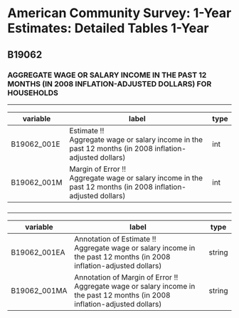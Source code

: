 # American Community Survey: 1-Year Estimates: Detailed Tables 1-Year

## B19062

### AGGREGATE WAGE OR SALARY INCOME IN THE PAST 12 MONTHS (IN 2008 INFLATION-ADJUSTED DOLLARS) FOR HOUSEHOLDS

___

| variable | label | type |
| ----- | ----- | ----- |
| B19062_001E | Estimate !!<br>Aggregate wage or salary income in the past 12 months (in 2008 inflation-adjusted dollars) | int |
| B19062_001M | Margin of Error !!<br>Aggregate wage or salary income in the past 12 months (in 2008 inflation-adjusted dollars) | int |
### 

___

| variable | label | type |
| ----- | ----- | ----- |
| B19062_001EA | Annotation of Estimate !!<br>Aggregate wage or salary income in the past 12 months (in 2008 inflation-adjusted dollars) | string |
| B19062_001MA | Annotation of Margin of Error !!<br>Aggregate wage or salary income in the past 12 months (in 2008 inflation-adjusted dollars) | string |

